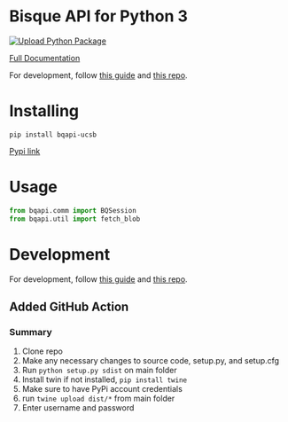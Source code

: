 # Bisque API for Python 3

[![Upload Python Package](https://github.com/UCSB-VRL/bqapi/actions/workflows/python-publish.yml/badge.svg)](https://github.com/UCSB-VRL/bqapi/actions/workflows/python-publish.yml)

[Full Documentation](https://github.com/UCSB-VRL/bisqueUCSB)

For development, follow [this guide](https://towardsdatascience.com/how-to-upload-your-python-package-to-pypi-de1b363a1b3) and [this repo](https://github.com/gmyrianthous/example-publish-pypi).

# Installing
```
pip install bqapi-ucsb
```

[Pypi link](https://pypi.org/project/bqapi-ucsb)

# Usage
```python
from bqapi.comm import BQSession
from bqapi.util import fetch_blob
```

# Development

For development, follow [this guide](https://towardsdatascience.com/how-to-upload-your-python-package-to-pypi-de1b363a1b3) and [this repo](https://github.com/gmyrianthous/example-publish-pypi).

## Added GitHub Action 

### Summary

1. Clone repo
2. Make any necessary changes to source code, setup.py, and setup.cfg
3. Run `python setup.py sdist` on main folder
4. Install twin if not installed, `pip install twine`
5. Make sure to have PyPi account credentials
6. run `twine upload dist/*` from  main folder
7. Enter username and password

